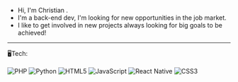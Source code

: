 - Hi, I'm Christian .<br>
- I'm a back-end dev, I'm looking for new opportunities in the job market.<br>
- I like to get involved in new projects always looking for big goals to be achieved!
---
🖥️Tech:<br>
<br> ![PHP](https://img.shields.io/badge/PHP-777BB4?style=for-the-badge&logo=php&logoColor=white)
![Python](https://img.shields.io/badge/Python-3776AB?style=for-the-badge&logo=python&logoColor=white)
![HTML5](https://img.shields.io/badge/HTML5-E34F26?style=for-the-badge&logo=html5&logoColor=white)
![JavaScript](https://img.shields.io/badge/JavaScript-F7DF1E?style=for-the-badge&logo=javascript&logoColor=black)
![React Native](https://img.shields.io/badge/React_Native-20232A?style=for-the-badge&logo=react&logoColor=61DAFB)
![CSS3](https://img.shields.io/badge/CSS3-1572B6?style=for-the-badge&logo=css3&logoColor=white)
<!---
cHr1S1T1aN/cHr1S1T1aN is a ✨ special ✨ repository because its `README.md` (this file) appears on your GitHub profile.
You can click the Preview link to take a look at your changes.
--->
